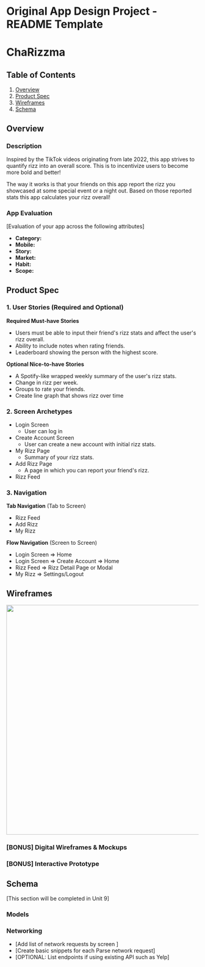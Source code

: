 # Original App Design Project - README Template

# ChaRizzma

## Table of Contents

1. [Overview](#Overview)
1. [Product Spec](#Product-Spec)
1. [Wireframes](#Wireframes)
1. [Schema](#Schema)

## Overview

### Description

Inspired by the TikTok videos originating from late 2022, this app strives to quantify rizz into an overall score. This is to incentivize users to become more bold and better! 

The way it works is that your friends on this app report the rizz you showcased at some special event or a night out. Based on those reported stats this app calculates your rizz overall!

### App Evaluation

[Evaluation of your app across the following attributes]

- **Category:**
- **Mobile:**
- **Story:**
- **Market:**
- **Habit:**
- **Scope:**

## Product Spec

### 1. User Stories (Required and Optional)

**Required Must-have Stories**

- Users must be able to input their friend's rizz stats and affect the user's rizz overall.
- Ability to include notes when rating friends.
- Leaderboard showing the person with the highest score.
 
**Optional Nice-to-have Stories**

- A Spotify-like wrapped weekly summary of the user's rizz stats.
- Change in rizz per week.
- Groups to rate your friends.
- Create line graph that shows rizz over time 

### 2. Screen Archetypes

- Login Screen
  - User can log in
- Create Account Screen
  - User can create a new account with initial rizz stats.
- My Rizz Page
  - Summary of your rizz stats.
- Add Rizz Page
  - A page in which you can report your friend's rizz.
- Rizz Feed

### 3. Navigation

**Tab Navigation** (Tab to Screen)

- Rizz Feed
- Add Rizz
- My Rizz

**Flow Navigation** (Screen to Screen)

- Login Screen => Home
- Login Screen => Create Account => Home
- Rizz Feed => Rizz Detail Page or Modal
- My Rizz => Settings/Logout

## Wireframes

<img src="https://github.com/VincentCarrancho/RizzTracker/blob/main/rizz%20low%20fidelity.jpg" width=600>

### [BONUS] Digital Wireframes & Mockups

### [BONUS] Interactive Prototype

## Schema

[This section will be completed in Unit 9]

### Models

### Networking

- [Add list of network requests by screen ]
- [Create basic snippets for each Parse network request]
- [OPTIONAL: List endpoints if using existing API such as Yelp]
